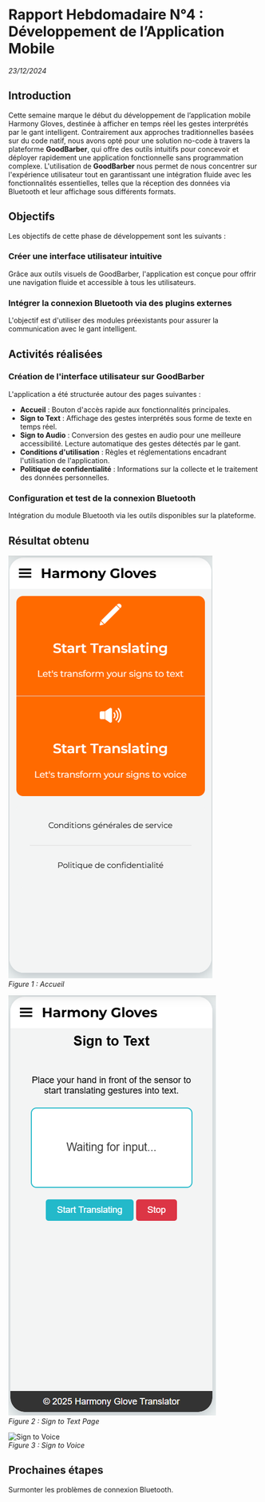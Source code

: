 # Rapport Hebdomadaire N°4 : Développement de l’Application Mobile  
_23/12/2024_

## Introduction
Cette semaine marque le début du développement de l’application mobile Harmony Gloves, destinée à afficher en temps réel les gestes interprétés par le gant intelligent. Contrairement aux approches traditionnelles basées sur du code natif, nous avons opté pour une solution no-code à travers la plateforme **GoodBarber**, qui offre des outils intuitifs pour concevoir et déployer rapidement une application fonctionnelle sans programmation complexe. L'utilisation de **GoodBarber** nous permet de nous concentrer sur l'expérience utilisateur tout en garantissant une intégration fluide avec les fonctionnalités essentielles, telles que la réception des données via Bluetooth et leur affichage sous différents formats.

## Objectifs
Les objectifs de cette phase de développement sont les suivants :

### Créer une interface utilisateur intuitive
Grâce aux outils visuels de GoodBarber, l'application est conçue pour offrir une navigation fluide et accessible à tous les utilisateurs.

### Intégrer la connexion Bluetooth via des plugins externes
L'objectif est d'utiliser des modules préexistants pour assurer la communication avec le gant intelligent.

## Activités réalisées

### Création de l'interface utilisateur sur GoodBarber
L'application a été structurée autour des pages suivantes :
- **Accueil** : Bouton d'accès rapide aux fonctionnalités principales.
- **Sign to Text** : Affichage des gestes interprétés sous forme de texte en temps réel.
- **Sign to Audio** : Conversion des gestes en audio pour une meilleure accessibilité. Lecture automatique des gestes détectés par le gant.
- **Conditions d'utilisation** : Règles et réglementations encadrant l'utilisation de l'application.
- **Politique de confidentialité** : Informations sur la collecte et le traitement des données personnelles.

### Configuration et test de la connexion Bluetooth
Intégration du module Bluetooth via les outils disponibles sur la plateforme.

## Résultat obtenu
![Accueil](/images/App1.PNG)  
_Figure 1 : Accueil_

![Sign to Text Page](/images/App2.PNG)  
_Figure 2 : Sign to Text Page_

![Sign to Voice](Figures/ImagesElectro/App3.PNG)  
_Figure 3 : Sign to Voice_

## Prochaines étapes
Surmonter les problèmes de connexion Bluetooth.
